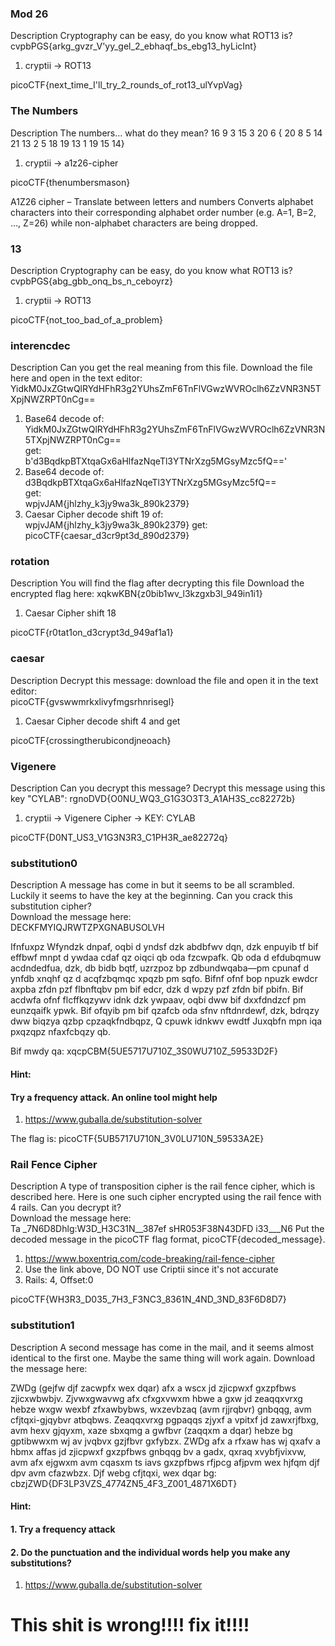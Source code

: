### Mod 26
Description
Cryptography can be easy, do you know what ROT13 is? cvpbPGS{arkg_gvzr_V'yy_gel_2_ebhaqf_bs_ebg13_hyLicInt}
1. cryptii -> ROT13

picoCTF{next_time_I'll_try_2_rounds_of_rot13_ulYvpVag}

### The Numbers
Description
The numbers... what do they mean?
16 9 3 15 3 20 6 { 20 8 5 14 21 13 2 5 18 19 13 1 19 15 14}
1. cryptii -> a1z26-cipher

picoCTF{thenumbersmason}

A1Z26 cipher – Translate between letters and numbers
Converts alphabet characters into their corresponding alphabet order number (e.g. A=1, B=2, …, Z=26) while non-alphabet characters are being dropped.

### 13
Description
Cryptography can be easy, do you know what ROT13 is? cvpbPGS{abg_gbb_onq_bs_n_ceboyrz}
1. cryptii -> ROT13

picoCTF{not_too_bad_of_a_problem}

### interencdec
Description
Can you get the real meaning from this file.
Download the file here and open in the text editor:
YidkM0JxZGtwQlRYdHFhR3g2YUhsZmF6TnFlVGwzWVROclh6ZzVNR3N5TXpjNWZRPT0nCg==

1. Base64 decode of:\
   YidkM0JxZGtwQlRYdHFhR3g2YUhsZmF6TnFlVGwzWVROclh6ZzVNR3N5TXpjNWZRPT0nCg== \
   get: \
   b'd3BqdkpBTXtqaGx6aHlfazNqeTl3YTNrXzg5MGsyMzc5fQ=='
2. Base64 decode of: \
   d3BqdkpBTXtqaGx6aHlfazNqeTl3YTNrXzg5MGsyMzc5fQ== \
   get: \
   wpjvJAM{jhlzhy_k3jy9wa3k_890k2379}
3. Caesar Cipher decode shift 19 of: \
   wpjvJAM{jhlzhy_k3jy9wa3k_890k2379}
   get: \
   picoCTF{caesar_d3cr9pt3d_890d2379}
   
### rotation
Description
You will find the flag after decrypting this file
Download the encrypted flag here:
xqkwKBN{z0bib1wv_l3kzgxb3l_949in1i1}

1. Caesar Cipher shift 18

picoCTF{r0tat1on_d3crypt3d_949af1a1}

### caesar
Description
Decrypt this message:
download the file and open it in the text editor: \
picoCTF{gvswwmrkxlivyfmgsrhnrisegl}
1. Caesar Cipher decode shift 4 and get 

picoCTF{crossingtherubicondjneoach}

### Vigenere
Description
Can you decrypt this message?
Decrypt this message using this key "CYLAB":
rgnoDVD{O0NU_WQ3_G1G3O3T3_A1AH3S_cc82272b}
1. cryptii -> Vigenere Cipher -> KEY: CYLAB

picoCTF{D0NT_US3_V1G3N3R3_C1PH3R_ae82272q}

### substitution0
Description
A message has come in but it seems to be all scrambled. Luckily it seems to have the key at the beginning. Can you crack this substitution cipher? \
Download the message here: \
DECKFMYIQJRWTZPXGNABUSOLVH 

Ifnfuxpz Wfyndzk dnpaf, oqbi d yndsf dzk abdbfwv dqn, dzk enpuyib tf bif effbwf
mnpt d ywdaa cdaf qz oiqci qb oda fzcwpafk. Qb oda d efdubqmuw acdndedfua, dzk, db
bidb bqtf, uzrzpoz bp zdbundwqaba—pm cpunaf d ynfdb xnqhf qz d acqfzbqmqc xpqzb
pm sqfo. Bifnf ofnf bop npuzk ewdcr axpba zfdn pzf flbnftqbv pm bif edcr, dzk d
wpzy pzf zfdn bif pbifn. Bif acdwfa ofnf flcffkqzywv idnk dzk ywpaav, oqbi dww bif
dxxfdndzcf pm eunzqaifk ypwk. Bif ofqyib pm bif qzafcb oda sfnv nftdnrdewf, dzk,
bdrqzy dww biqzya qzbp cpzaqkfndbqpz, Q cpuwk idnkwv ewdtf Juxqbfn mpn iqa pxqzqpz
nfaxfcbqzy qb.

Bif mwdy qa: xqcpCBM{5UE5717U710Z_3S0WU710Z_59533D2F}

#### Hint: 
#### Try a frequency attack. An online tool might help 
1. https://www.guballa.de/substitution-solver

The flag is: picoCTF{5UB5717U710N_3V0LU710N_59533A2E}

### Rail Fence Cipher
Description
A type of transposition cipher is the rail fence cipher, which is described here. Here is one such cipher encrypted using the rail fence with 4 rails. Can you decrypt it? \
Download the message here: \
Ta _7N6D8Dhlg:W3D_H3C31N__387ef sHR053F38N43DFD i33___N6
Put the decoded message in the picoCTF flag format, picoCTF{decoded_message}.
1. https://www.boxentriq.com/code-breaking/rail-fence-cipher
2. Use the link above, DO NOT use Criptii since it's not accurate
3. Rails: 4, Offset:0

picoCTF{WH3R3_D035_7H3_F3NC3_8361N_4ND_3ND_83F6D8D7}

### substitution1
Description
A second message has come in the mail, and it seems almost identical to the first one. Maybe the same thing will work again.
Download the message here:

ZWDg (gejfw djf zacwpfx wex dqar) afx a wscx jd zjicpwxf gxzpfbws zjicxwbwbjv. Zjvwxgwavwg afx cfxgxvwxm hbwe a gxw jd zeaqqxvrxg hebze wxgw wexbf zfxawbybws, wxzevbzaq (avm rjjrqbvr) gnbqqg, avm cfjtqxi-gjqybvr atbqbws. Zeaqqxvrxg pgpaqqs zjyxf a vpitxf jd zawxrjfbxg, avm hexv gjqyxm, xaze sbxqmg a gwfbvr (zaqqxm a dqar) hebze bg gptibwwxm wj av jvqbvx gzjfbvr gxfybzx. ZWDg afx a rfxaw has wj qxafv a hbmx affas jd zjicpwxf gxzpfbws gnbqqg bv a gadx, qxraq xvybfjvixvw, avm afx ejgwxm avm cqasxm ts iavs gxzpfbws rfjpcg afjpvm wex hjfqm djf dpv avm cfazwbzx. Djf webg cfjtqxi, wex dqar bg: cbzjZWD{DF3LP3VZS_4774ZN5_4F3_Z001_4871X6DT}

#### Hint:
#### 1. Try a frequency attack
#### 2. Do the punctuation and the individual words help you make any substitutions?
1. https://www.guballa.de/substitution-solver
# This shit is wrong!!!! fix it!!!!
